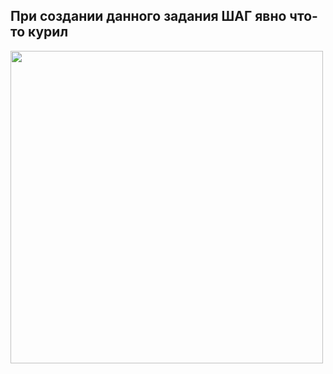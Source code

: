 ## При создании данного задания ШАГ явно что-то курил
<img src="https://media.giphy.com/media/wHB67Zkr63UP7RWJsj/giphy.gif" width="500">
